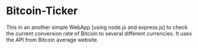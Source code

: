 # Bitcoin-Ticker
This in an another simple WebApp [using node.js and express.js] to check the current conversion rate of Bitcoin to several different currencies. It uses the API from Bitcoin average website.
